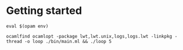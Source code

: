 # Getting started

```shell
eval $(opam env)

ocamlfind ocamlopt -package lwt,lwt.unix,logs,logs.lwt -linkpkg -thread -o loop ./bin/main.ml && ./loop 5
```
